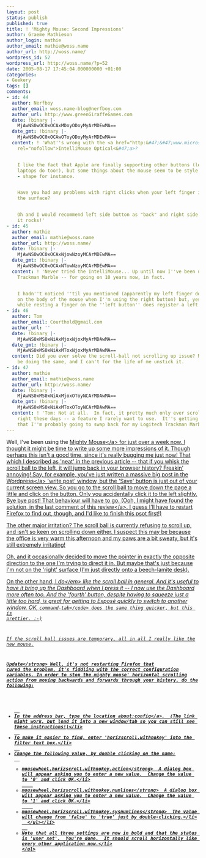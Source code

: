 ```yaml
---
layout: post
status: publish
published: true
title: ! 'Mighty Mouse: Second Impressions'
author: Graeme Mathieson
author_login: mathie
author_email: mathie@woss.name
author_url: http://woss.name/
wordpress_id: 52
wordpress_url: http://woss.name/?p=52
date: 2005-08-17 17:45:04.000000000 +01:00
categories:
- Geekery
tags: []
comments:
- id: 44
  author: Nerfboy
  author_email: woss.name-blog@nerfboy.com
  author_url: http://www.greenGiraffeGames.com
  date: !binary |-
    MjAwNS0wOC0xOCAxMDoyODoyMyArMDEwMA==
  date_gmt: !binary |-
    MjAwNS0wOC0xOCAwOToyODoyMyArMDEwMA==
  content: ! 'What''s wrong with the <a href="http:&#47;&#47;www.microsoft.com&#47;hardware&#47;mouseandkeyboard&#47;productdetails.aspx?pid=004"
    rel="nofollow">IntelliMouse Optical<&#47;a>?


    I like the fact that Apple are finally supporting other buttons (lets hope the
    laptops do too!), but some things about the mouse seem to be style over substance
    - shape for instance.


    Have you had any problems with right clicks when your left finger is touching
    the surface?


    Oh and I would recommend left side button as "back" and right side button as "forward",
    it rocks!'
- id: 45
  author: mathie
  author_email: mathie@woss.name
  author_url: http://woss.name/
  date: !binary |-
    MjAwNS0wOC0xOCAxNjowNzoyMCArMDEwMA==
  date_gmt: !binary |-
    MjAwNS0wOC0xOCAxNTowNzoyMCArMDEwMA==
  content: ! 'Never tried the IntelliMouse... Up until now I''ve been using a Logitech
    Trackman Marble -- for going on 10 years now, in fact.


    I hadn''t noticed ''til you mentioned (apparently my left finger doesn''t rest
    on the body of the mouse when I''m using the right button) but, yes, right-clicking
    while resting a finger on the ''left button'' does register a left click...'
- id: 46
  author: Tom
  author_email: Courthold@gmail.com
  author_url: ''
  date: !binary |-
    MjAwNS0xMS0xNiAxMjoxNjoxMyArMDAwMA==
  date_gmt: !binary |-
    MjAwNS0xMS0xNiAxMToxNjoxMyArMDAwMA==
  content: Did you ever solve the scroll-ball not scrolling up issue? Mine seems to
    be doing the same, and I can't for the life of me unstick it.
- id: 47
  author: mathie
  author_email: mathie@woss.name
  author_url: http://woss.name/
  date: !binary |-
    MjAwNS0xMS0xNiAxMjoxOToyNCArMDAwMA==
  date_gmt: !binary |-
    MjAwNS0xMS0xNiAxMToxOToyNCArMDAwMA==
  content: ! 'Tom: Not at all.  In fact, it pretty much only ever scrolls left and
    right these days -- a feature I rarely want to use.  It''s getting annoying enough
    that I''m probably going to swap back for my Logitech Trackman Marble soon...'
---
```

Well, I've been using the <a href="http:&#47;&#47;woss.name&#47;2005&#47;08&#47;08&#47;mighty-mouse-first-impressions&#47;" title="Mighty Mouse: First Impressions">Mighty Mouse<&#47;a> for just over a week now.  I thought it might be time to write up some more impressions of it.  Though perhaps this isn't a good time, since it's really bugging me just now!  That which I described as 'neat' in the previous article -- that if you whisk the scroll ball to the left, it will jump back in your browser history?  Freakin' annoying!  Say, for example, you've just written a massive big post in the <a href="http:&#47;&#47;wordpress.org&#47;">Wordpress<&#47;a> 'write post' window, but the 'Save' button is just out of your current screen view.  So you go to the scroll ball to move down the page a little and click on the button.  Only you accidentally click it to the left slightly.  Bye bye post!  That behaviour will have to go.  (Ooh, I might have found the solution, in the <a href="http:&#47;&#47;www.macnn.com&#47;articles&#47;05&#47;08&#47;09&#47;mighty.mouse.review&#47;">last comment of this review<&#47;a>.  I guess I'll have to restart Firefox to find out, though, and I'd like to finish this psot first!)

The other major irritation?  The scroll ball is currently refusing to scroll up, and isn't so keen on scrolling down either.  I suspect this may be because the office is very warm this afternoon and my paws are a bit sweaty, but it's still extremely irritating!

Oh, and it occasionally decided to move the pointer in exactly the opposite direction to the one I'm trying to direct it in.  But maybe that's just because I'm not on the 'right' surface (I'm just directly onto a beech-lamite desk).

On the other hand, I <em>do<&#47;em> like the scroll ball in general.  And it's useful to have it bring up the Dashboard when I press it -- I now use the Dashboard more often too.  And the 'fourth' button, despite having to squeeze just a little too hard, is great for getting to Expos&eacute; quickly to switch to another window.  OK, <code>command-tab<&#47;code> does the same thing quicker, but this is prettier. :-)

If the scroll ball issues are temporary, all in all I really like the new mouse.

<strong>Update<&#47;strong>  Well, it's not restarting Firefox that cured the problem, it's fiddling with the correct configuration variables.  In order to stop the mighty mouse' horizontal scrolling action from moving backwards and forwards through your history, do the following:

<ul>
  <li>In the address bar, type the location <a href="about:config">about:config<&#47;a>.  (The link might work, but load it into a new window&#47;tab so you can still see these instructions!)<&#47;li>
  <li>To make it easier to find, enter 'horizscroll.withnokey' into the filter text box.<&#47;li>
  <li>Change the following value, by double clicking on the name:
  <ul><li><strong>mousewheel.horizscroll.withnokey.action<&#47;strong>  A dialog box will appear asking you to enter a new value.  Change the value to '0' and click OK.<&#47;li>
    <li><strong>mousewheel.horizscroll.withnokey.numlines<&#47;strong>  A dialog box will appear asking you to enter a new value.  Change the value to '1' and click OK.<&#47;li>
    <li><strong>mousewheel.horizscroll.withnokey.sysnumlines<&#47;strong>  The value will change from 'false' to 'true' just by double-clicking.<&#47;li>
  <&#47;ul><&#47;li>
  <li>Note that all three settings are now in bold and that the status is 'user set'.  You're done.  It should scroll horizontally like every other application now.<&#47;li>
<&#47;ul>
